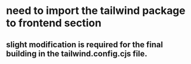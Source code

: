# need to import the tailwind package to frontend section
## slight modification is required for the final building in the tailwind.config.cjs file.
